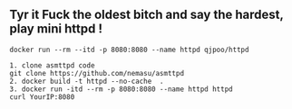 ## Tyr it  Fuck the oldest bitch and say the hardest, play mini httpd !

```
docker run --rm --itd -p 8080:8080 --name httpd qjpoo/httpd
```


```
1. clone asmttpd code
git clone https://github.com/nemasu/asmttpd
2. docker build -t httpd --no-cache  .
3. docker run -itd --rm -p 8080:8080 --name httpd httpd
curl YourIP:8080
```
